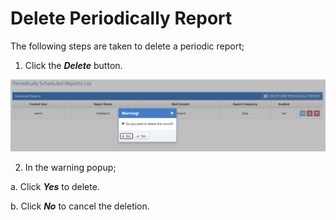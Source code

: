 # Delete Periodically Report

The following steps are taken to delete a periodic report;

1. Click the _**Delete**_ button.

![](<../../.gitbook/assets/Screen Shot 2021-12-09 at 08.29.33.png>)

2. In the warning popup;&#x20;

&#x20;     a. Click _**Yes**_ to delete.

&#x20;     b. Click _**No**_ to cancel the deletion.
